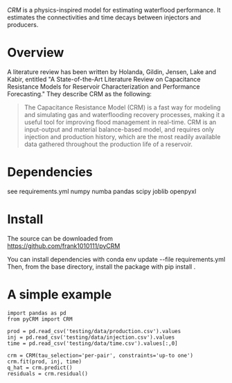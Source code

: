 _CRM_ is a physics-inspired model for estimating waterflood performance. It estimates the connectivities and time decays between injectors and producers.

# Overview

A literature review has been written by Holanda, Gildin, Jensen, Lake and Kabir, entitled "A State-of-the-Art Literature Review on Capacitance Resistance Models for Reservoir Characterization and Performance Forecasting." They describe CRM as the following:
> The Capacitance Resistance Model (CRM) is a fast way for modeling and simulating gas and waterflooding recovery processes, making it a useful tool for improving flood management in real-time. CRM is an input-output and material balance-based model, and requires only injection and production history, which are the most readily available data gathered throughout the production life of a reservoir.

# Dependencies
see requirements.yml
    numpy
    numba
    pandas
    scipy
    joblib
    openpyxl

# Install
The source can be downloaded from <https://github.com/frank1010111/pyCRM>

You can install dependencies with
    conda env update --file requirements.yml
Then, from the base directory, install the package with
    pip install .

# A simple example
    import pandas as pd
    from pyCRM import CRM

    prod = pd.read_csv('testing/data/production.csv').values
    inj = pd.read_csv('testing/data/injection.csv').values
    time = pd.read_csv('testing/data/time.csv').values[:,0]

    crm = CRM(tau_selection='per-pair', constraints='up-to one')
    crm.fit(prod, inj, time)
    q_hat = crm.predict()
    residuals = crm.residual()
